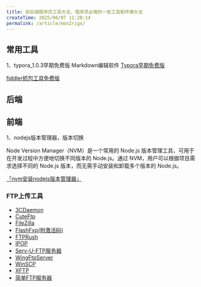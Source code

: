 ```yaml
---
title: 前后端程序员工具大全，程序员必用的一些工具和环境大全
createTime: 2025/06/07 11:28:14
permalink: /article/mon2rigx/
---
```


## 常用工具

1、typora_1.0.3早期免费版
Markdown编辑软件
[Typora早期免费版](https://pan.quark.cn/s/d48c21f5c4cc)


[fiddler抓包工具免费版](https://pan.quark.cn/s/497b5d80cd98)

## 后端

## 前端

1、nodejs版本管理器，版本切换

Node Version Manager（NVM）是一个常用的 Node.js 版本管理工具，可用于在开发过程中方便地切换不同版本的 Node.js。通过 NVM，用户可以根据项目需求选择不同的 Node.js 版本，而无需手动安装和卸载多个版本的 Node.js。

[「nvm安装nodejs版本管理器」](https://pan.quark.cn/s/6af99d8a3e0a)



### FTP上传工具

- [3CDaemon](https://pan.quark.cn/s/4a9eaf35976c)
- [CuteFtp](https://pan.quark.cn/s/4a9eaf35976c)
- [FileZilla](https://pan.quark.cn/s/4a9eaf35976c)
- [FlashFxp(附激活码)](https://pan.quark.cn/s/4a9eaf35976c)
- [FTPRush](https://pan.quark.cn/s/4a9eaf35976c)
- [IPOP](https://pan.quark.cn/s/4a9eaf35976c)
- [Serv-U-FTP服务器](https://pan.quark.cn/s/4a9eaf35976c)
- [WingFtpServer](https://pan.quark.cn/s/4a9eaf35976c)
- [WinSCP](https://pan.quark.cn/s/4a9eaf35976c)
- [XFTP](https://pan.quark.cn/s/4a9eaf35976c)
- [简单FTP服务器](https://pan.quark.cn/s/4a9eaf35976c)
